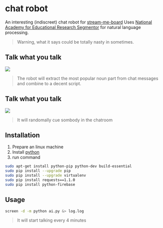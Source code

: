 # chat robot

An interesting (indiscreet) chat robot for [stream-me-board](https://github.com/XiangPingJun/stream-me-board)
Uses [National Academy for Educational Research Segmentor](https://github.com/naernlp/Segmentor) for natural language processing.
> Warning, what it says could be totally nasty in sometimes.

## Talk what you talk

<img src='http://i.imgur.com/L9CYdDt.png'>

> The robot will extract the most popular noun part from chat messages and combine to a decent script.

## Talk what you talk

<img src='http://i.imgur.com/SplxupV.jpg'>

> It will randomally cue sombody in the chatroom

## Installation

1. Prepare an linux machine
2. Install [python](https://www.python.org/)
3. run command
```sh
sudo apt-get install python-pip python-dev build-essential 
sudo pip install --upgrade pip 
sudo pip install --upgrade virtualenv 
sudo pip install requests==1.1.0
sudo pip install python-firebase
```

## Usage

```sh
screen -d -m python ai.py &> log.log
```

> It will start talking every 4 minutes